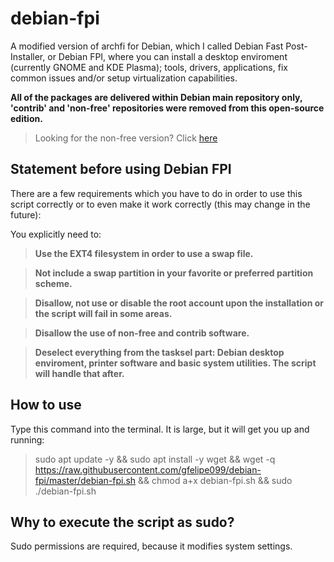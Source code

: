 # debian-fpi
A modified version of archfi for Debian, which I called Debian Fast Post-Installer, or Debian FPI, where you can install a desktop enviroment (currently GNOME and KDE Plasma); tools, drivers, applications, fix common issues and/or setup virtualization capabilities.

**All of the packages are delivered within Debian main repository only, 'contrib' and 'non-free' repositories were removed from this open-source edition.**

> Looking for the non-free version? Click <a href="https://github.com/gfelipe099/debian-fpi/tree/nonfree">here</a></p>

## Statement before using Debian FPI
There are a few requirements which you have to do in order to use this script correctly or to even make it work correctly (this may change in the future):

You explicitly need to:
> **Use the EXT4 filesystem in order to use a swap file.**

> **Not include a swap partition in your favorite or preferred partition scheme.**

> **Disallow, not use or disable the root account upon the installation or the script will fail in some areas.**

> **Disallow the use of non-free and contrib software.**

> **Deselect everything from the tasksel part: Debian desktop enviroment, printer software and basic system utilities. The script will handle that after.**

## How to use
Type this command into the terminal. It is large, but it will get you up and running:
> sudo apt update -y && sudo apt install -y wget && wget -q https://raw.githubusercontent.com/gfelipe099/debian-fpi/master/debian-fpi.sh && chmod a+x debian-fpi.sh && sudo ./debian-fpi.sh

## Why to execute the script as sudo?
Sudo permissions are required, because it modifies system settings.
